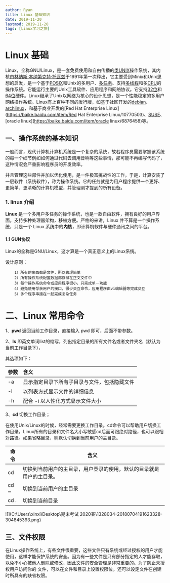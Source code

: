 ```yaml
---
author: Ryan
title: Linux 基础知识
date: 2019-11-20
lastmod: 2019-11-20
tags: [Linux学习之旅]
---
```


# Linux 基础



Linux，全称GNU/Linux，是一套免费使用和自由传播的[类UNIX](https://baike.baidu.com/item/类UNIX/9032872)操作系统，其内核由[林纳斯·本纳第克特·托瓦兹](https://baike.baidu.com/item/林纳斯·本纳第克特·托瓦兹/1034429)于1991年第一次释出，它主要受到Minix和Unix思想的启发，是一个基于[POSIX](https://baike.baidu.com/item/POSIX)和Unix的多用户、[多任务](https://baike.baidu.com/item/多任务/1011764)、支持[多线程](https://baike.baidu.com/item/多线程/1190404)和多[CPU](https://baike.baidu.com/item/CPU)的操作系统。它能运行主要的Unix工具软件、应用程序和网络协议。它支持[32位](https://baike.baidu.com/item/32位/5812218)和[64位](https://baike.baidu.com/item/64位)硬件。Linux继承了Unix以网络为核心的设计思想，是一个性能稳定的多用户网络操作系统。Linux有上百种不同的发行版，如基于社区开发的[debian](https://baike.baidu.com/item/debian/748667)、[archlinux](https://baike.baidu.com/item/archlinux/10857530)，和基于商业开发的[Red Hat Enterprise Linux](https://baike.baidu.com/item/Red Hat Enterprise Linux/10770503)、[SUSE](https://baike.baidu.com/item/SUSE/60409)、[oracle linux](https://baike.baidu.com/item/oracle  linux/6876458)等。



## 一、操作系统的基本知识

一般而言，现代计算机计算机系统是一个复杂的系统，故若程序员需要掌握该系统的每一个细节例如如何通过代码去调用音响等这些事情，那可能不再编写代码了，这种情况会严重影响程序员的开发效率。

并且管理这些部件并加以优化使用，是一件极富挑战性的工作，于是，计算安装了一层软件（系统软件），称为操作系统。它的任务就是为用户程序提供一个更好、更简单、更清晰的计算机模型，并管理刚才提到的所有设备。

### 1. linux 介绍



**Linux** 是一个多用户多任务的操作系统，也是一款自由软件，拥有良好的用户界面，支持多种处理器架构，移植方便。严格的来讲，Linux 并不算是一个操作系统，只是一个 Linux 系统中的**内核**，即计算机软件与硬件通讯之间的平台。



#### 1.1 GUN协议

Linux的全称是GNU/Linux，这才算是一个真正意义上的Linux系统。

设计原则：

        1）所有的东西都是文件，所以管理简单
        2）所有操作系统配置数据都存储在正文文件中
        3）每个操作系统命令或应用程序很小，只完成单一功能
        4）避免使用俘获用户的接口，很少交互命令，应用程序由vi编辑器等完成交互
        5）多个程序串接在一起完成复杂任务




# 二、Linux 常用命令



1、**pwd** 返回当前工作目录，直接输入 pwd 即可，后面不带参数。

2、**ls** 即英文单词list的缩写，列出指定目录的所有文件名或者文件夹名（默认为当前工作目录下），

其选项如下：

| 参数 | 含义                                         |
| :--- | :------------------------------------------- |
| -a   | 显示指定目录下所有子目录与文件，包括隐藏文件 |
| -i   | 以列表方式显示文件的详细信息                 |
| -h   | 配合 -i 以人性化方式显示文件大小             |

3、**cd**  切换工作目录；

在使用Unix/Linux的时候，经常需要更换工作目录。cd命令可以帮助用户切换工作目录。Linux所有的目录和文件名大小写敏感cd后面可跟绝对路径，也可以跟相对路径。如果省略目录，则默认切换到当前用户的主目录。



| 命令 | 含义                                                         |
| ---- | ------------------------------------------------------------ |
| cd   | 切换到当前用户的主目录，用户登录的使用，默认的目录就是用户的主目录。 |
| cd ~ | 切换到当前用户的主目录                                       |
| cd . | 切换到当前目录                                               |



![](C:\Users\xinxi\Desktop\期末考试 2020春\1328034-20180704191623328-304845393.png)



## 三、文件权限



在Linux操作系统上，有些文件很重要，这些文件只有系统或经过授权的用户才能使用，这样才能保护系统的安全。因为有一些文件是只有部分指定的人才能存取，以免不小心被他人删除或修改，因此文件的安全管理是非常重要的。为了防止未授权用户访问你的 文件，可以在文件和目录上设置权限位。还可以设定文件在创建时所具有的缺省权限。